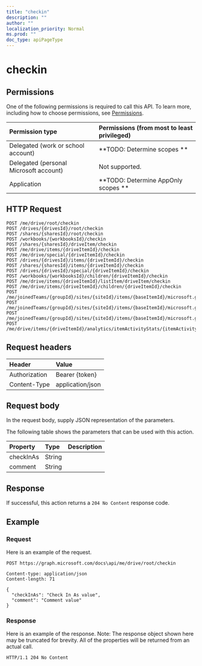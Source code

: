 ```yaml
---
title: "checkin"
description: ""
author: ""
localization_priority: Normal
ms.prod: ""
doc_type: apiPageType
---
```


# checkin



## Permissions
One of the following permissions is required to call this API. To learn more, including how to choose permissions, see [Permissions](/concepts/permissions-reference.md).

|Permission type|Permissions (from most to least privileged)|
|:---|:---|
|Delegated (work or school account)|**TODO: Determine scopes **|
|Delegated (personal Microsoft account)|Not supported.|
|Application|**TODO: Determine AppOnly scopes **|

## HTTP Request
<!-- {
  "blockType": "ignored"
}
-->
``` http
POST /me/drive/root/checkin
POST /drives/{drivesId}/root/checkin
POST /shares/{sharesId}/root/checkin
POST /workbooks/{workbooksId}/checkin
POST /shares/{sharesId}/driveItem/checkin
POST /me/drive/items/{driveItemId}/checkin
POST /me/drive/special/{driveItemId}/checkin
POST /drives/{drivesId}/items/{driveItemId}/checkin
POST /shares/{sharesId}/items/{driveItemId}/checkin
POST /drives/{drivesId}/special/{driveItemId}/checkin
POST /workbooks/{workbooksId}/children/{driveItemId}/checkin
POST /me/drive/items/{driveItemId}/listItem/driveItem/checkin
POST /me/drive/items/{driveItemId}/children/{driveItemId}/checkin
POST /me/joinedTeams/{groupId}/sites/{siteId}/items/{baseItemId}/microsoft.graph.sharedDriveItem/root/checkin
POST /me/joinedTeams/{groupId}/sites/{siteId}/items/{baseItemId}/microsoft.graph.sharedDriveItem/driveItem/checkin
POST /me/joinedTeams/{groupId}/sites/{siteId}/items/{baseItemId}/microsoft.graph.sharedDriveItem/items/{driveItemId}/checkin
POST /me/drive/items/{driveItemId}/analytics/itemActivityStats/{itemActivityStatId}/activities/{itemActivityId}/driveItem/checkin
```

## Request headers
|Header|Value|
|:---|:---|
|Authorization|Bearer {token}|
|Content-Type|application/json|

## Request body
In the request body, supply JSON representation of the parameters.

The following table shows the parameters that can be used with this action.

|Property|Type|Description|
|:---|:---|:---|
|checkInAs|String||
|comment|String||



## Response
If successful, this action returns a `204 No Content` response code.

## Example

### Request
Here is an example of the request.
<!-- {
  "blockType": "request",
  "name": "driveitem_checkin"
}
-->
``` http
POST https://graph.microsoft.com/docs\api/me/drive/root/checkin

Content-type: application/json
Content-length: 71

{
  "checkInAs": "Check In As value",
  "comment": "Comment value"
}
```

### Response
Here is an example of the response. Note: The response object shown here may be truncated for brevity. All of the properties will be returned from an actual call.
<!-- {
  "blockType": "response",
  "truncated": true
}
-->
``` http
HTTP/1.1 204 No Content
```

